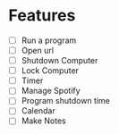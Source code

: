 # Features
- [ ] Run a program
- [ ] Open url
- [ ] Shutdown Computer
- [ ] Lock Computer
- [ ] Timer
- [ ] Manage Spotify
- [ ] Program shutdown time
- [ ] Calendar
- [ ] Make Notes
